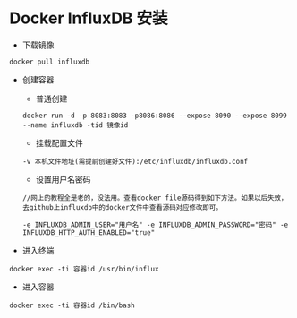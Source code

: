 # Docker InfluxDB 安装
- 下载镜像
````
docker pull influxdb
````

- 创建容器

    - 普通创建
    ````
    docker run -d -p 8083:8083 -p8086:8086 --expose 8090 --expose 8099 --name influxdb -tid 镜像id
    ````
    - 挂载配置文件
    ````
    -v 本机文件地址(需提前创建好文件):/etc/influxdb/influxdb.conf
    ````
    - 设置用户名密码
    ````
    //网上的教程全是老的，没法用。查看docker file源码得到如下方法。如果以后失效，去github上influxdb中的docker文件中查看源码对应修改即可。
    
    -e INFLUXDB_ADMIN_USER="用户名" -e INFLUXDB_ADMIN_PASSWORD="密码" -e INFLUXDB_HTTP_AUTH_ENABLED="true"
    ````

- 进入终端
````
docker exec -ti 容器id /usr/bin/influx
````
- 进入容器
````
docker exec -ti 容器id /bin/bash
````
